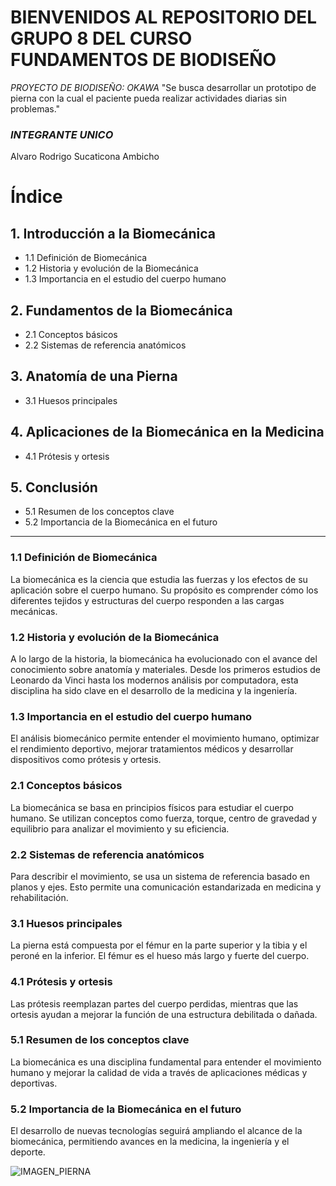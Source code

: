 # **BIENVENIDOS AL REPOSITORIO DEL GRUPO 8  DEL CURSO FUNDAMENTOS DE BIODISEÑO**
*PROYECTO DE BIODISEÑO: OKAWA*
"Se busca desarrollar un prototipo de pierna con la cual el paciente pueda realizar actividades diarias sin problemas."
### *INTEGRANTE UNICO*


Alvaro Rodrigo Sucaticona Ambicho

# Índice

## 1. Introducción a la Biomecánica
   - 1.1 Definición de Biomecánica
   - 1.2 Historia y evolución de la Biomecánica
   - 1.3 Importancia en el estudio del cuerpo humano

## 2. Fundamentos de la Biomecánica
   - 2.1 Conceptos básicos
   - 2.2 Sistemas de referencia anatómicos

## 3. Anatomía de una Pierna
   - 3.1 Huesos principales

## 4. Aplicaciones de la Biomecánica en la Medicina
   - 4.1 Prótesis y ortesis

## 5. Conclusión
   - 5.1 Resumen de los conceptos clave
   - 5.2 Importancia de la Biomecánica en el futuro

---

### 1.1 Definición de Biomecánica
La biomecánica es la ciencia que estudia las fuerzas y los efectos de su aplicación sobre el cuerpo humano. Su propósito es comprender cómo los diferentes tejidos y estructuras del cuerpo responden a las cargas mecánicas.

### 1.2 Historia y evolución de la Biomecánica
A lo largo de la historia, la biomecánica ha evolucionado con el avance del conocimiento sobre anatomía y materiales. Desde los primeros estudios de Leonardo da Vinci hasta los modernos análisis por computadora, esta disciplina ha sido clave en el desarrollo de la medicina y la ingeniería.

### 1.3 Importancia en el estudio del cuerpo humano
El análisis biomecánico permite entender el movimiento humano, optimizar el rendimiento deportivo, mejorar tratamientos médicos y desarrollar dispositivos como prótesis y ortesis.

### 2.1 Conceptos básicos
La biomecánica se basa en principios físicos para estudiar el cuerpo humano. Se utilizan conceptos como fuerza, torque, centro de gravedad y equilibrio para analizar el movimiento y su eficiencia.

### 2.2 Sistemas de referencia anatómicos
Para describir el movimiento, se usa un sistema de referencia basado en planos y ejes. Esto permite una comunicación estandarizada en medicina y rehabilitación.

### 3.1 Huesos principales
La pierna está compuesta por el fémur en la parte superior y la tibia y el peroné en la inferior. El fémur es el hueso más largo y fuerte del cuerpo.

### 4.1 Prótesis y ortesis
Las prótesis reemplazan partes del cuerpo perdidas, mientras que las ortesis ayudan a mejorar la función de una estructura debilitada o dañada.

### 5.1 Resumen de los conceptos clave
La biomecánica es una disciplina fundamental para entender el movimiento humano y mejorar la calidad de vida a través de aplicaciones médicas y deportivas.

### 5.2 Importancia de la Biomecánica en el futuro
El desarrollo de nuevas tecnologías seguirá ampliando el alcance de la biomecánica, permitiendo avances en la medicina, la ingeniería y el deporte.




![IMAGEN_PIERNA](https://medlineplus.gov/spanish/ency/images/ency/fullsize/8844.jpg)


